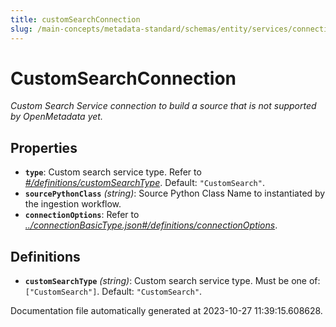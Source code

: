 ```yaml
---
title: customSearchConnection
slug: /main-concepts/metadata-standard/schemas/entity/services/connections/search/customsearchconnection
---
```


# CustomSearchConnection

*Custom Search Service connection to build a source that is not supported by OpenMetadata yet.*

## Properties

- **`type`**: Custom search service type. Refer to *[#/definitions/customSearchType](#definitions/customSearchType)*. Default: `"CustomSearch"`.
- **`sourcePythonClass`** *(string)*: Source Python Class Name to instantiated by the ingestion workflow.
- **`connectionOptions`**: Refer to *[../connectionBasicType.json#/definitions/connectionOptions](#/connectionBasicType.json#/definitions/connectionOptions)*.
## Definitions

- <a id="definitions/customSearchType"></a>**`customSearchType`** *(string)*: Custom search service type. Must be one of: `["CustomSearch"]`. Default: `"CustomSearch"`.


Documentation file automatically generated at 2023-10-27 11:39:15.608628.

